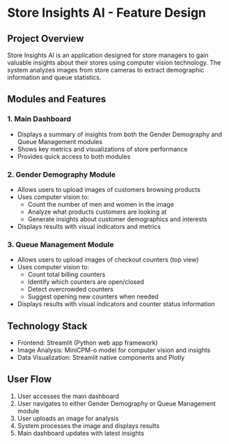 # Store Insights AI - Feature Design

## Project Overview
Store Insights AI is an application designed for store managers to gain valuable insights about their stores using computer vision technology. The system analyzes images from store cameras to extract demographic information and queue statistics.

## Modules and Features

### 1. Main Dashboard
- Displays a summary of insights from both the Gender Demography and Queue Management modules
- Shows key metrics and visualizations of store performance
- Provides quick access to both modules

### 2. Gender Demography Module
- Allows users to upload images of customers browsing products
- Uses computer vision to:
  - Count the number of men and women in the image
  - Analyze what products customers are looking at
  - Generate insights about customer demographics and interests
- Displays results with visual indicators and metrics

### 3. Queue Management Module
- Allows users to upload images of checkout counters (top view)
- Uses computer vision to:
  - Count total billing counters
  - Identify which counters are open/closed
  - Detect overcrowded counters
  - Suggest opening new counters when needed
- Displays results with visual indicators and counter status information

## Technology Stack
- Frontend: Streamlit (Python web app framework)
- Image Analysis: MiniCPM-o model for computer vision and insights
- Data Visualization: Streamlit native components and Plotly

## User Flow
1. User accesses the main dashboard
2. User navigates to either Gender Demography or Queue Management module
3. User uploads an image for analysis
4. System processes the image and displays results
5. Main dashboard updates with latest insights 